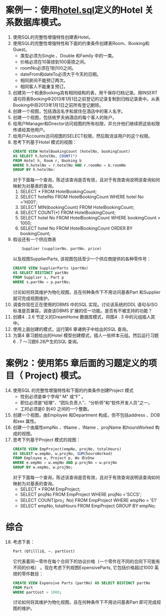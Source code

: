 # 案例一：使用[hotel.sql](hotel.sql)定义的Hotel 关系数据库模式。
1. 使用SQL的完整性增强特性创建表Hotel。
2. 使用SQL的完整性增强特性和下面的约束条件创建表Room、Booking和Guest。
   - 类型必须为Single 、Double 和Family 中的一类。
   - 价格必须在10英镑到100英镑之间。
   - roomNo必须在1到100之间。
   - dateFrom和dateTo必须大于今天的日期。
   - 相同房间不能预订两次。
   - 相同客人不能重复预订。
3. 创建另一个和表Booking具有相同结构的表，用千保存归档记录。用INSERT语句将表Booking中2013年1月1日之前登记的记录复制到归档记录表中。从表Booking中将2013年1月1日之前所有登记删除。
4. 创建一个视图，包括酒店名字和居住在酒店中的客人名字。
5. 创建一个视图，包括格罗夫纳酒店的每个客人的账户。
6. 给用户Manager和Director访问视图的所有权限，并允许他们继续把这些权限传递给其他用户。
7. 给用户Accounts访问视图的SELECT权限，然后取消该用户的这个权限。
8. 思考下列基于Hotel 模式的视图：
    ````sql
    CREATE VIEW HotelBookingCount (hotelNo, bookingCount)
    AS SELECT h.hotelNo, COUNT(*)
    FROM Hotel h, Room r, Booking b
    WHERE h.hotelNo = r.hotelNo AND r.roomNo = b.roomNo
    GROUP BY h.hotelNo:
    ````
    对于下面每一个查询，陈述该查询是否有效，且对于有效查询说明该查询如何映射为对基表的查询。
    1. SELECT * FROM HotelBookingCount;
    2. SELECT hotelNo FROM HotelBookingCount WHERE hotel No ='H001';
    3. SELECT MIN(bookingCount) FROM HotelBookingCount;
    4. SELECT COUNT(*) FROM HotelBookingCount;
    5. SELECT hotel No FROM HotelBookingCount WHERE bookingCount > 1000;
    6. SELECT hotel No FROM HotelBookingCount ORDER BY bookingCount;
9. 假设还有一个供应商表
    ```sql
        Supplier (supplierNo. partNo. price)
    ```
    以及视图SupplierParts, 该视图包括至少一个供应商提供的各种零件号：
    ```sql
    CREATE VIEW SupplierParts (partNo)
    AS SELECT DISTINCT partNo
    FROM Supplier s, Part p
    WHERE s.partNo = p.partNo;
    ```
    讨论如何将其维护为物化视图，且在何种条件下不用访问基表Part 和Supplier 就可完成视图维护。
10. 调查你现在正在使用的DBMS 中的SQL 实现。讨论该系统的DDL 语句与ISO 标准是否兼容。调查该DBMS 扩展的任一功能。是否有不被支持的功能？
11. 创建4 . 2.6 节定义的DreamHome 数据库模式，将图4 . 3 中的元组插人其中。
12. 使用上面创建的模式，运行第6 章诸例子中给出的SQL 查询。
13. 为第4 章习题给出的Hotel 模型创建模式，插人一些样本元组。然后运行习题6 . 7 ～习题6.28产生的SQL 查询。
# 案例2：使用笫5 章后面的习题定义的项目（ Project) 模式。
14. 使用SQL 的完整性增强特性和下面的约束条件创建Project 模式
    - 性别必须是单个字母“ M" 或“F” 。
    - 职位必须是“经理”、“团队负责人”、“分析师”和“软件开发人员”之一。
    - 工时必须是0 到40 之间的一个整数。
15. 创建一个视图，由Employee 和Department 构成，但不包括address 、DOB 和sex 属性。
16. 创建一个由属性empNo 、tName 、IName 、projName 和hoursWorked 构成的视图。
17. 思考下列基于Project 模式的视图：
    ```sql
    CREATE VIEW EmpProject(empNo, projNo, totalHours)
    AS SELECT w.empNo, w.projNo, SUM(hoursWorked)
    FROM Employee e, Project p, Wo 欢sOnw
    WHERE e.empNo = w.empNo AND p.projNo = w.projNo
    GROUP BY w.empNo, w.projNo;
    ```
    对于下面每一个查询，陈述该查询是否有效，且对于有效查询说明该查询如何映射为对基表的查询。
    - SELECT * FROM EmpProject;
    - SELECT projNo FROM EmpProject WHERE projNo ='SCCS';
    - SELECT COUNT(pro」No) FROM EmpProject WHERE empNo = 'E1'
    - SELECT empNo, totalHours FROM EmpProject GROUP BY empNo;
# 综合
18. 考虑下表：
    ```sql
    Part (QfillliQ, ~. partCost)
    ```
    它代表着同一零件在每个合同下的协议价格（一个零件在不同的合同下可能有不同的价格） 。现在考虑下列视图ExpensiveParts, 它包括价格超过1000 英镑的零件数目：
    ```sql
    CREATE VIEW Expensive Parts (partNo) AS SELECT DISTINCT partNo 
    FROM Part 
    WHERE partCost > 1000;
    ```
    讨论如何将其维护为物化视图，且在何种条件下不用访问基表Part 即可完成视图的维护。